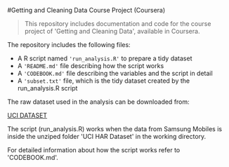 #Getting and Cleaning Data Course Project (Coursera)

>This repository includes documentation and code 
for the course project of 'Getting and Cleaning Data',
available in Coursera.


The repository includes the following files:

- A R script named `'run_analysis.R'` to prepare a tidy dataset
- A `'README.md'` file describing how the script works
- A `'CODEBOOK.md'` file describing the variables and the script in detail
- A `'subset.txt'` file, which is the tidy dataset created by the run_analysis.R script


The raw dataset used in the analysis can be downloaded from:

[UCI DATASET]

The script (run_analysis.R) works when the data from Samsung Mobiles is inside the unziped folder 
'UCI HAR Dataset' in the working directory.

For detailed information about how the script works refer to 'CODEBOOK.md'.


[UCI DATASET]: https://d396qusza40orc.cloudfront.net/getdata%2Fprojectfiles%2FUCI%20HAR%20Dataset.zip